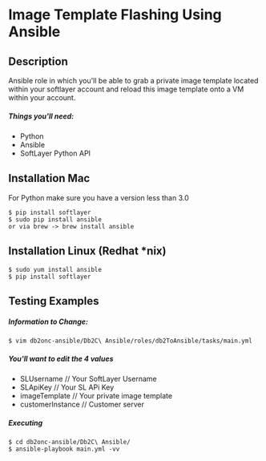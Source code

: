 # Image Template Flashing Using Ansible

## Description
Ansible role in which you'll be able to grab a private image template located within your softlayer account and reload this image template onto a VM within your account. 

##### Things you'll need:

- Python
- Ansible
- SoftLayer Python API

## Installation Mac
For Python make sure you have a version less than 3.0
```
$ pip install softlayer
$ sudo pip install ansible
or via brew -> brew install ansible
```

## Installation Linux (Redhat *nix)
```
$ sudo yum install ansible
$ pip install softlayer
```

## Testing Examples
##### Information to Change:
```
$ vim db2onc-ansible/Db2C\ Ansible/roles/db2ToAnsible/tasks/main.yml
```
##### You'll want to edit the 4 values
- SLUsername // Your SoftLayer Username
- SLApiKey // Your SL APi Key
- imageTemplate // Your private image template
- customerInstance // Customer server 

##### Executing
```
$ cd db2onc-ansible/Db2C\ Ansible/
$ ansible-playbook main.yml -vv
```
